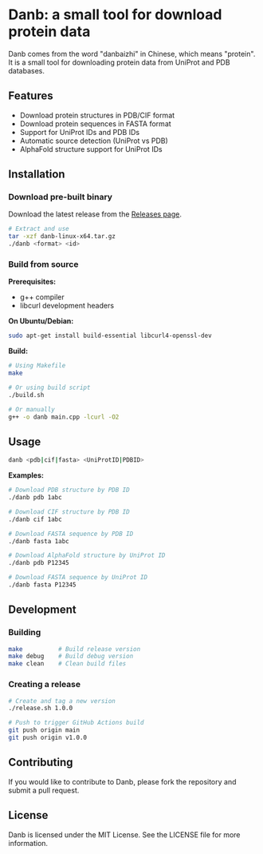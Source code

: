 # Danb: a small tool for download protein data

Danb comes from the word "danbaizhi" in Chinese, which means "protein". It is a small tool for downloading protein data from UniProt and PDB databases.

## Features

- Download protein structures in PDB/CIF format
- Download protein sequences in FASTA format  
- Support for UniProt IDs and PDB IDs
- Automatic source detection (UniProt vs PDB)
- AlphaFold structure support for UniProt IDs

## Installation

### Download pre-built binary

Download the latest release from the [Releases page](https://github.com/xu-shi-jie/danb/releases).

```bash
# Extract and use
tar -xzf danb-linux-x64.tar.gz
./danb <format> <id>
```

### Build from source

**Prerequisites:**
- g++ compiler
- libcurl development headers

**On Ubuntu/Debian:**
```bash
sudo apt-get install build-essential libcurl4-openssl-dev
```

**Build:**
```bash
# Using Makefile
make

# Or using build script
./build.sh

# Or manually
g++ -o danb main.cpp -lcurl -O2
```

## Usage

```bash
danb <pdb|cif|fasta> <UniProtID|PDBID>
```

**Examples:**
```bash
# Download PDB structure by PDB ID
./danb pdb 1abc

# Download CIF structure by PDB ID  
./danb cif 1abc

# Download FASTA sequence by PDB ID
./danb fasta 1abc

# Download AlphaFold structure by UniProt ID
./danb pdb P12345

# Download FASTA sequence by UniProt ID
./danb fasta P12345
```

## Development

### Building
```bash
make          # Build release version
make debug    # Build debug version
make clean    # Clean build files
```

### Creating a release
```bash
# Create and tag a new version
./release.sh 1.0.0

# Push to trigger GitHub Actions build
git push origin main
git push origin v1.0.0
```

## Contributing

If you would like to contribute to Danb, please fork the repository and submit a pull request.

## License

Danb is licensed under the MIT License. See the LICENSE file for more information.